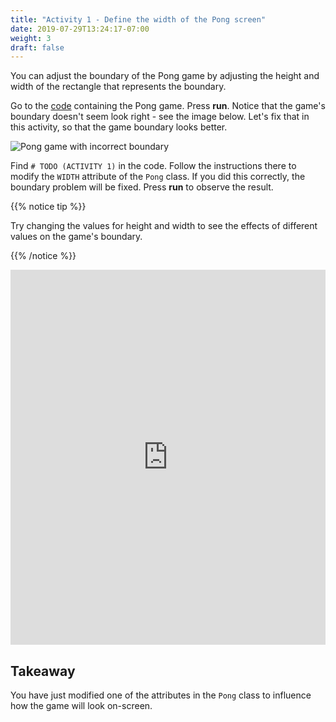 ```yaml
---
title: "Activity 1 - Define the width of the Pong screen"
date: 2019-07-29T13:24:17-07:00
weight: 3
draft: false
---
```


You can adjust the boundary of the Pong game by adjusting the height and width of the rectangle that represents the boundary.

Go to the <a href="https://replit.com/@nuevofoundation/PongLessonStudent?v=1" target="_blank">code</a> containing the Pong game. Press **run**. Notice that the game's boundary doesn't seem look right - see the image below. Let's fix that in this activity, so that the game boundary looks better.

![Pong game with incorrect boundary](../media/width-highlight.png)

Find `# TODO (ACTIVITY 1)` in the code. Follow the instructions there to modify the `WIDTH` attribute of the `Pong` class. If you did this correctly, the boundary problem will be fixed. Press **run** to observe the result.

{{% notice tip %}}

Try changing the values for height and width to see the effects of different values on the game's boundary.

{{% /notice %}}

<iframe height="600px" width="100%" src="https://replit.com/@nuevofoundation/PongLessonStudent?lite=true" scrolling="no" frameborder="no" allowtransparency="true" allowfullscreen="true" sandbox="allow-forms allow-pointer-lock allow-popups allow-same-origin allow-scripts allow-modals"></iframe>

## Takeaway

You have just modified one of the attributes in the `Pong` class to influence how the game will look on-screen.
